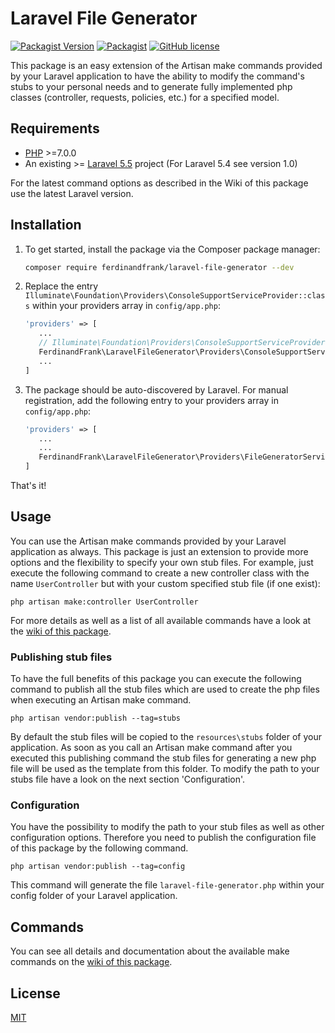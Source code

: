 # Laravel File Generator
[![Packagist Version](https://img.shields.io/packagist/v/ferdinandfrank/laravel-file-generator.svg)](https://packagist.org/packages/ferdinandfrank/laravel-file-generator)
[![Packagist](https://img.shields.io/packagist/dt/ferdinandfrank/laravel-file-generator.svg)](https://github.com/ferdinandfrank/laravel-file-generator)
[![GitHub license](https://img.shields.io/badge/license-MIT-blue.svg)](LICENSE)

This package is an easy extension of the Artisan make commands provided by your Laravel application to have the ability to modify the command's stubs 
to your personal needs and to generate fully implemented php classes (controller, requests, policies, etc.) for a specified model.

## Requirements
- [PHP](https://php.net) >=7.0.0
- An existing >= [Laravel 5.5](https://laravel.com/docs/master/installation) project (For Laravel 5.4 see version 1.0)

For the latest command options as described in the Wiki of this package use the latest Laravel version.

## Installation

1. To get started, install the package via the Composer package manager:

    ```bash
    composer require ferdinandfrank/laravel-file-generator --dev
    ```
2. Replace the entry ` Illuminate\Foundation\Providers\ConsoleSupportServiceProvider::class` within your providers array in `config/app.php`:
 
     ```php
     'providers' => [
        ...
        // Illuminate\Foundation\Providers\ConsoleSupportServiceProvider::class,
        FerdinandFrank\LaravelFileGenerator\Providers\ConsoleSupportServiceProvider::class,
        ...
     ]
     ```
   
3. The package should be auto-discovered by Laravel. For manual registration, add the following entry to your providers array in `config/app.php`:
    
    ```php
    'providers' => [
       ...
       ...
       FerdinandFrank\LaravelFileGenerator\Providers\FileGeneratorServiceProvider::class
    ]
    ```

That's it!
    
## Usage
You can use the Artisan make commands provided by your Laravel application as always. This package is just an extension to provide more options and the flexibility to specify your own stub files.
For example, just execute the following command to create a new controller class with the name `UserController` but with your custom specified stub file (if one exist):

    php artisan make:controller UserController
    
For more details as well as a list of all available commands have a look at the [wiki of this package](https://github.com/ferdinandfrank/laravel-file-generator/wiki).    
    
### Publishing stub files    
To have the full benefits of this package you can execute the following command to publish all the stub
files which are used to create the php files when executing an Artisan make command.

    php artisan vendor:publish --tag=stubs
    
By default the stub files will be copied to the `resources\stubs` folder of your application. As soon as you call
an Artisan make command after you executed this publishing command the stub files for generating
a new php file will be used as the template from this folder. To modify the path to your stubs file have a look
on the next section 'Configuration'.

### Configuration
You have the possibility to modify the path to your stub files as well as other configuration options.
Therefore you need to publish the configuration file of this package by the following command.

    php artisan vendor:publish --tag=config
    
This command will generate the file `laravel-file-generator.php` within your config folder of your Laravel application.

## Commands
You can see all details and documentation about the available make commands on the [wiki of this package](https://github.com/ferdinandfrank/laravel-file-generator/wiki). 

## License
[MIT](LICENSE)
